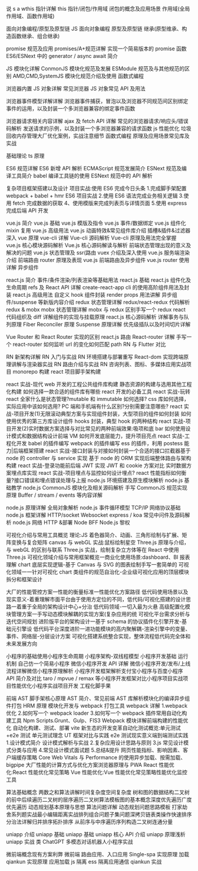说 s a wthis 指针详解
this 指针/闭包/作用域 闭包的概念及应用场景
作用域(全局作用域、函数作用域)

面向对象编程/原型及原型链
JS 面向对象编程
原型及原型链
继承(原型维承、构造函数继承、组合继承)

promise 规范及应用
promises/A+规范详解
实现一个简易版本的 promise 函数
ES6/ESNext 中的 generator / async await 简介

JS 模块化详解
ConmonJS 模块化规范及发展
ESModule 规范及与其他规范的区别
AMD,CMD,SystemJS 模块化规范介绍及使用
函数式编程

浏览器内置
JS 对象详解 常见浏览器 JS 对象常见 API 及用法

浏览器事件模型详解详解
浏览器事件捕获，冒泡以及浏览器不同规范间区别绑定事件的运用，以及封装一个多浏览器兼容的绑定事件函数

浏览器请求相关内容详解
ajax 及 fetch API 详解
常见的浏览器请求/响应头/错误码解析
发送请求的示例，以及封装一个多浏览器兼容的请求函数
js 性能优化 垃圾回收内存管理大厂优化案例，实战注意细节
函数式编程 原理及应用场景常见库及实战

基础理论
ts 原理

ES6 规范详解 ES6 新增 API 解析 ECMAScript 规范发展简介 ESNext 规范及编译工具简介 babel 编译工具链的使用 ESNext 规范中的 API 解析

复杂项目框架搭建以及设计
项目实战:使用 ES6 完成今日头条 1.完成脚手架配置 webpack + babel + hmr
ES6 项目实战 2.使用 ES6 语法完成业务相关逻辑 3.使用 fetch 完成数据的获取
4、使用模版来完成列表页与详情页面 5.使用 express 完成后端 API 开发

vue.js 简介
vue.js 基础 vue.js 模版及指令 vue.js 事件/数据绑定
vue.js 组件化 mixin 复用
vue.js 高级用法 vue.js 动画特效&常见组件库介绍
插槽&插件&过滤器深入 vue 原理
vue-cli 详解 Vue-cli 源码解析 Vue-cli 原理及用法完全掌握
vue.js 核心模块源码解析 Vue.js 核心源码解读与解析
前端状态管理出现的意义及解决的问题
vue.js 状态管理及 ssr(路由 vuex 介绍及深入使用
vue.js 服务端渲染介绍
前端路由 router 原理及表现
vue.js 前端路由及异步组件 vue.js router 使用详解
异步组件

react.js 简介
事件/条件渲染/列表渲染等基础用法
react.js 基础 react.js 组件化及生命周期
refs 及 React API 详解
create-react-app cli 的使用高阶组件用法及封装
react.js 高级用法 自定义 hook 组件封装
render props 用法讲解
异步组件/suspense 等新版内容介绍 redux 状态管理详解
redux/react-redux 代码解析
redux & mobx mobx 状态管理详解
mobx 与 redux 区别手写一个 redux
react 代码组织及 diff 详解组件的实现与挂载原理
react.js 核心源码解析 详解事务与队列原理
Fiber Reconciler 原理 Suspense 原理详解
优先级插队以及时间切片详解

Vue Router 和 React Router 实现的区别
react.js 路由 React-router 详解
手写一个 react-router 如何监听 url 的变化如何匹配 path RN 与 Flutter 对比

RN 新架构详解
RN 入门与实战 RN 环境搭建与部署重写 React-dom 实现跨端原理讲解与渲染器实战
RN 路由介绍与实战
RN 咨询列表、图标、多媒体应用实战项目 monorepo 构建 react 项目脚手架构建

react 实战-现代 web 开发的工程公共组件库构建
静态资源的构建与选用其他工程化构建
如何选择一款合适的组件库有哪些 react 开发的必备工具
react 实战-玩转 react 全家什么是状态管理?mutable 和 immutable 如何选择?
css 库如何选择，实际应用中该如何选用?
PC 端和手机端有什么区别?分别需要注意哪些?
react 实战-项目开发(1)无限滚动典型方案与实现组件封装，大型项目的组件如何封装
如何使用优秀的第三方库设计组件 hooks 封装，典型 hook 的两种结构
react 实战-项目开发(2)实时数据方案选择与对比常见的两种前端效果:吸项和底 bar
如何使用设计模式和数据结构设计前端 VM 如何开发底层能力，提升项目亮点
react 实战-工程化开发 babel 的插件编写 webpack 的插件编写
ess 的插件，利用 postess 能力|后端框架搭建
react 实战-接口封装与对接如何封装一个合适的接口拦截器基于 node 的 controller 与 service 实现
基于 node 的 ORM 实现后端整体路由与架构构建
react 实战-登录功能前后端 JWT 实现 JWT 和 cookie 方案对比
实时数据方案埋点库实现
react 实战-项目埋点与监控如何设计埋点?
react 性能指标如何衡量?接口错误和埋点错误处理与上报 node.js 环境搭建及原生模块解析
node.js 基础教学 node.js CommonJS 模块化及相关源码解析
手写 CommonJS 规范实现原理
Buffer / stream / events 等内容详解

node.js 原理详解 全局对象解析
node.js 事件循环模型 TCP/IP 网络协议基础
node.js 框架详解 HTTP/socket
Websocket
express / koa 常见中问件及源码解析
node.js 网络 HTTP &部署 Node BFF
Node.js 黎权

可视化介绍与常用工具概览
理论:JS 着色器简介、动画、三角形绘制与扩展、矩阵变换与复合矩阵
canvas 与 webGL 实战:鼠标绘制星空
Three.js 原理与介绍，与 webGL 的区别与联系 Three.js 实战，绘制复杂立方体等在 React 中使用 Three.js
可视化领域介绍与常用框架概览一商业化使用场景:dashboard、BI 报表理解 chart 底层实现逻辑-基于 Canvas 与 SVG 的图表绘制手写一套简单的
可视化领域一一针对可视化 chart 类组件的规范自治化-企业级可视化应用的顶层模块拆分和框架设计

大厂的性能管控方案一性能的衡量标准一性能优化方案路径
低代码使用场景以及现实意义-着重理解市面平台由于使用方定位的不同，低代码/可视化搭建的设计思路一着重于全局的架构设计中心+分治
低代码领域-一切入最为火悬
高级配置化模块管理方案一手写动态模块解耦的实现方案(复杂应用的统
可视化平台需求分析与迭代空间规划
进阶版平台的架构设计一基于 schema 的协议插件化引擎开发-基础元引擎设
低代码平台深度进阶一进功能模块的高内聚解耦-渲染引擎中的变量、事件、网络层-分层设计方案
可视化搭建系统整合实现，整体流程低代码完全体和未来发展方向

小程序的基础使用小程序生命周期
小程序架构-双线程模型
小程序开发基础 运行机制 自己仿一个简易小程序
微信小程序开发 API 详解
微信小程序开发/发布/上线流程详解微信小程序原理解析
小程序开发框架解析支付宝小程序与百度小程序 API 简介及对比 taro / mpvue / remax 等小程序开发框架对比小程序项目实战项目性能优化小程序实战项目开发
工程化脚手果

前端 AST 脚手架核心原理
AST 简介、常见前端 AST 库解析模块化的编译异步组件打包 HRM 原理
模块化开发与 webpack 打包工具 webpack 详解
1.webpack 优化 2.如何写一个 webpack loader 3.如何写一个 webpack 插件常用自动化构建工具
Npm Scripts.Grunt、Gulp、FIS3 Webpack 模块详解前端构建的性能优化
自动化构建、测试、部署 vite 新生态的开发变革自动化测试概览:单元测试+e2e 测试
单元测试理念 UT 框架对比与实践 e2e 测试现实意义端到端测试实践 1.设计模式简介
设计模式解析与实战 2.复杂应用设计思路与原则
3.js 常见设计模式分类与应用 4.常见设计模式面试题 5.总结&提升
网页性能指标、影响因素、客户端缓存策略 Core Web Vitals 与 Performance 的使用异步加载、按需加载、bigpipe
大厂性能的计算方式与优化方案浏览器原理与 PWA
React 性能优化:React 性能优化常见策略 Vue 性能优化:Vue 性能优化常见策略性能优化监控工具

算法基础概念
两数之和算法讲解时间复杂度空间复杂度
树和图的数据结构二叉树的前中后续遍历二叉树的层序遍历二叉树算法模板图的基本概念深度优先遍历广度优先遍历
动态规划基本原理与思想
算法问题详解 动态规划问题思路模板
打家劫舍系列题实战最小编辑距离实战排列组合问题子集问题深拷贝链表类操作快速排序分治法详解归并排序拓扑排序
从前序与中序遍历序列构造二叉树连通分量

uniapp 介绍
uniapp 基础 uniapp 基础
uniapp 核心 API 介绍 uniapp 原理浅析
uniapp 实战 类 ChatGPT 多模态对话机器人小程序实战

微前端概念现有方案利弊
微前端 路由应用、入口应用 Single-spa 实现原理
加载 qiankun 实现原理
应用加载 js 隔离 ess 隔离应用通信 qiankun 实战
